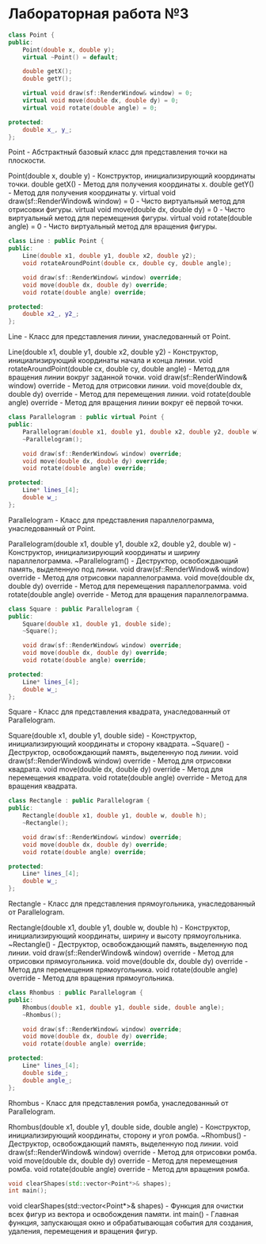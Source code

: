 # Лабораторная работа №3

```cpp
class Point {
public:
    Point(double x, double y);
    virtual ~Point() = default;

    double getX();
    double getY();

    virtual void draw(sf::RenderWindow& window) = 0;
    virtual void move(double dx, double dy) = 0;
    virtual void rotate(double angle) = 0;

protected:
    double x_, y_;
};
```
Point - Абстрактный базовый класс для представления точки на плоскости.

Point(double x, double y) - Конструктор, инициализирующий координаты точки.
double getX() - Метод для получения координаты x.
double getY() - Метод для получения координаты y.
virtual void draw(sf::RenderWindow& window) = 0 - Чисто виртуальный метод для отрисовки фигуры.
virtual void move(double dx, double dy) = 0 - Чисто виртуальный метод для перемещения фигуры.
virtual void rotate(double angle) = 0 - Чисто виртуальный метод для вращения фигуры.

```cpp
class Line : public Point {
public:
    Line(double x1, double y1, double x2, double y2);
    void rotateAroundPoint(double cx, double cy, double angle);

    void draw(sf::RenderWindow& window) override;
    void move(double dx, double dy) override;
    void rotate(double angle) override;

protected:
    double x2_, y2_;
};
```

Line - Класс для представления линии, унаследованный от Point.

Line(double x1, double y1, double x2, double y2) - Конструктор, инициализирующий координаты начала и конца линии.
void rotateAroundPoint(double cx, double cy, double angle) - Метод для вращения линии вокруг заданной точки.
void draw(sf::RenderWindow& window) override - Метод для отрисовки линии.
void move(double dx, double dy) override - Метод для перемещения линии.
void rotate(double angle) override - Метод для вращения линии вокруг её первой точки.

```cpp
class Parallelogram : public virtual Point {
public:
    Parallelogram(double x1, double y1, double x2, double y2, double w);
    ~Parallelogram();

    void draw(sf::RenderWindow& window) override;
    void move(double dx, double dy) override;
    void rotate(double angle) override;

protected:
    Line* lines_[4];
    double w_;
};
```

Parallelogram - Класс для представления параллелограмма, унаследованный от Point.

Parallelogram(double x1, double y1, double x2, double y2, double w) - Конструктор, инициализирующий координаты и ширину параллелограмма.
~Parallelogram() - Деструктор, освобождающий память, выделенную под линии.
void draw(sf::RenderWindow& window) override - Метод для отрисовки параллелограмма.
void move(double dx, double dy) override - Метод для перемещения параллелограмма.
void rotate(double angle) override - Метод для вращения параллелограмма.

```cpp
class Square : public Parallelogram {
public:
    Square(double x1, double y1, double side);
    ~Square();

    void draw(sf::RenderWindow& window) override;
    void move(double dx, double dy) override;
    void rotate(double angle) override;

protected:
    Line* lines_[4];
    double w_;
};
```

Square - Класс для представления квадрата, унаследованный от Parallelogram.

Square(double x1, double y1, double side) - Конструктор, инициализирующий координаты и сторону квадрата.
~Square() - Деструктор, освобождающий память, выделенную под линии.
void draw(sf::RenderWindow& window) override - Метод для отрисовки квадрата.
void move(double dx, double dy) override - Метод для перемещения квадрата.
void rotate(double angle) override - Метод для вращения квадрата.

```cpp
class Rectangle : public Parallelogram {
public:
    Rectangle(double x1, double y1, double w, double h);
    ~Rectangle();

    void draw(sf::RenderWindow& window) override;
    void move(double dx, double dy) override;
    void rotate(double angle) override;

protected:
    Line* lines_[4];
    double w_;
};
```

Rectangle - Класс для представления прямоугольника, унаследованный от Parallelogram.

Rectangle(double x1, double y1, double w, double h) - Конструктор, инициализирующий координаты, ширину и высоту прямоугольника.
~Rectangle() - Деструктор, освобождающий память, выделенную под линии.
void draw(sf::RenderWindow& window) override - Метод для отрисовки прямоугольника.
void move(double dx, double dy) override - Метод для перемещения прямоугольника.
void rotate(double angle) override - Метод для вращения прямоугольника.

```cpp
class Rhombus : public Parallelogram {
public:
    Rhombus(double x1, double y1, double side, double angle);
    ~Rhombus();

    void draw(sf::RenderWindow& window) override;
    void move(double dx, double dy) override;
    void rotate(double angle) override;

protected:
    Line* lines_[4];
    double side_;
    double angle_;
};
```

Rhombus - Класс для представления ромба, унаследованный от Parallelogram.

Rhombus(double x1, double y1, double side, double angle) - Конструктор, инициализирующий координаты, сторону и угол ромба.
~Rhombus() - Деструктор, освобождающий память, выделенную под линии.
void draw(sf::RenderWindow& window) override - Метод для отрисовки ромба.
void move(double dx, double dy) override - Метод для перемещения ромба.
void rotate(double angle) override - Метод для вращения ромба.

```cpp
void clearShapes(std::vector<Point*>& shapes);
int main();
```

void clearShapes(std::vector<Point*>& shapes) - Функция для очистки всех фигур из вектора и освобождения памяти.
int main() - Главная функция, запускающая окно и обрабатывающая события для создания, удаления, перемещения и вращения фигур.
